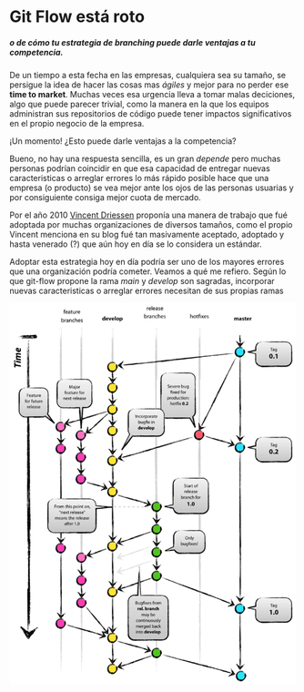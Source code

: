 # Git Flow está roto
##### *o de cómo tu estrategia de branching puede darle ventajas a tu competencia*.  


De un tiempo a esta fecha en las empresas, cualquiera sea su tamaño, se persigue la idea de hacer las cosas mas *ágiles* y mejor para no perder ese **time to market**.
Muchas veces esa urgencia lleva a tomar malas deciciones, algo que puede parecer trivial, como la manera en la que los equipos administran sus repositorios de código puede tener impactos significativos en el propio negocio de la empresa.  

¡Un momento! ¿Esto puede darle ventajas a la competencia?  

Bueno, no hay una respuesta sencilla, es un gran *depende* pero muchas personas podrían coincidir en que esa capacidad de entregar nuevas caracteristicas o arreglar errores lo más rápido posible hace que una empresa (o producto) se vea mejor ante los ojos de las personas usuarias y por consiguiente consiga mejor cuota de mercado.

Por el año 2010 [Vincent Driessen](https://nvie.com/posts/a-successful-git-branching-model/) proponía una manera de trabajo que fué adoptada por muchas organizaciones de diversos tamaños, como el propio Vincent menciona en su blog fué tan masivamente aceptado, adoptado y hasta venerado (?) que aún hoy en día se lo considera un estándar.  

Adoptar esta estrategia hoy en día podría ser uno de los mayores errores que una organización podría cometer. Veamos a qué me refiero.
Según lo que git-flow propone la rama *main* y *develop* son sagradas, incorporar nuevas caracteristicas o arreglar errores necesitan de sus propias ramas 

![git-flow](/img/git-model@2x.png)